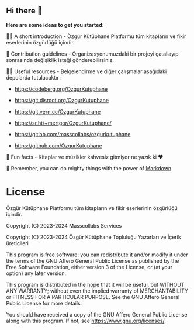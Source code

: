 ## Hi there 👋

**Here are some ideas to get you started:**

🙋‍♀️ A short introduction - Özgür Kütüphane Platformu tüm kitapların ve fikir eserlerinin özgürlüğü içindir.

🌈 Contribution guidelines - Organizasyonumuzdaki bir projeyi çatallayıp sonrasında değişiklik isteği gönderebilirsiniz.

👩‍💻 Useful resources - Belgelendirme ve diğer çalışmalar aşağıdaki depolarda tutulacaktır :

* https://codeberg.org/OzgurKutuphane 

* https://git.disroot.org/OzgurKutuphane

* https://git.vern.cc/OzgurKutuphane

* https://sr.ht/~mertgor/OzgurKutuphane/ 

* https://gitlab.com/masscollabs/ozgurkutuphane

* https://github.com/OzgurKutuphane

🍿 Fun facts - Kitaplar ve müzikler kahvesiz gitmiyor ne yazık ki ❤️ 

🧙 Remember, you can do mighty things with the power of [Markdown](https://docs.github.com/github/writing-on-github/getting-started-with-writing-and-formatting-on-github/basic-writing-and-formatting-syntax)

# License

Özgür Kütüphane Platformu tüm kitapların ve fikir eserlerinin özgürlüğü içindir.

Copyright (C) 2023-2024 Masscollabs Services

Copyright (C) 2023-2024 Özgür Kütüphane Topluluğu Yazarları ve İçerik üreticileri

This program is free software: you can redistribute it and/or modify
it under the terms of the GNU Affero General Public License as published
by the Free Software Foundation, either version 3 of the License, or
(at your option) any later version.

This program is distributed in the hope that it will be useful,
but WITHOUT ANY WARRANTY; without even the implied warranty of
MERCHANTABILITY or FITNESS FOR A PARTICULAR PURPOSE.  See the
GNU Affero General Public License for more details.

You should have received a copy of the GNU Affero General Public License
along with this program.  If not, see <https://www.gnu.org/licenses/>.

